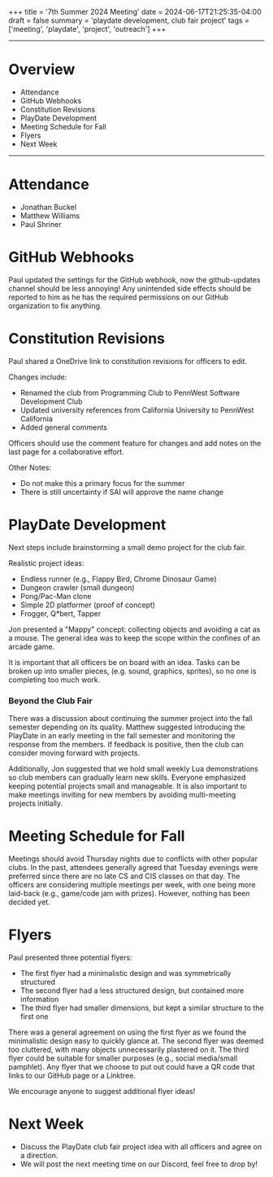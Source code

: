 +++
title = '7th Summer 2024 Meeting'
date = 2024-06-17T21:25:35-04:00
draft = false
summary = 'playdate development, club fair project'
tags = ['meeting', 'playdate', 'project', 'outreach']
+++
***

# Overview

- Attendance
- GitHub Webhooks
- Constitution Revisions
- PlayDate Development
- Meeting Schedule for Fall
- Flyers
- Next Week

***

# Attendance

- Jonathan Buckel
- Matthew Williams
- Paul Shriner

# GitHub Webhooks

Paul updated the settings for the GitHub webhook, now the github-updates channel should be less annoying! Any unintended side effects should be reported to him as he has the required permissions on our GitHub organization to fix anything.

# Constitution Revisions

Paul shared a OneDrive link to constitution revisions for officers to edit.

Changes include:
- Renamed the club from Programming Club to PennWest Software Development Club 
- Updated university references from California University to PennWest California
- Added general comments

Officers should use the comment feature for changes and add notes on the last page for a collaborative effort.

Other Notes: 
- Do not make this a primary focus for the summer
- There is still uncertainty if SAI will approve the name change

# PlayDate Development

Next steps include brainstorming a small demo project for the club fair.

Realistic project ideas:
- Endless runner (e.g., Flappy Bird, Chrome Dinosaur Game)
- Dungeon crawler (small dungeon)
- Pong/Pac-Man clone
- Simple 2D platformer (proof of concept)
- Frogger, Q*bert, Tapper

Jon presented a "Mappy" concept: collecting objects and avoiding a cat as a mouse. The general idea was to keep the scope within the confines of an arcade game.

It is important that all officers be on board with an idea. Tasks can be broken up into smaller pieces, (e.g. sound, graphics, sprites), so no one is completing too much work.


### Beyond the Club Fair

There was a discussion about continuing the summer project into the fall semester depending on its quality. Matthew suggested introducing the PlayDate in an early meeting in the fall semester and monitoring the response from the members. If feedback is positive, then the club can consider moving forward with projects.

Additionally, Jon suggested that we hold small weekly Lua demonstrations so club members can gradually learn new skills. Everyone emphasized keeping potential projects small and manageable. It is also important to make meetings inviting for new members by avoiding multi-meeting projects initially.

# Meeting Schedule for Fall

Meetings should avoid Thursday nights due to conflicts with other popular clubs. In the past, attendees generally agreed that Tuesday evenings were preferred since there are no late CS and CIS classes on that day. The officers are considering multiple meetings per week, with one being more laid-back (e.g., game/code jam with prizes). However, nothing has been decided yet.

# Flyers

Paul presented three potential flyers:
- The first flyer had a minimalistic design and was symmetrically structured 
- The second flyer had a less structured design, but contained more information
- The third flyer had smaller dimensions, but kept a similar structure to the first one 

There was a general agreement on using the first flyer as we found the minimalistic design easy to quickly glance at. The second flyer was deemed too cluttered, with many objects unnecessarily plastered on it. The third flyer could be suitable for smaller purposes (e.g., social media/small pamphlet). Any flyer that we choose to put out could have a QR code that links to our GitHub page or a Linktree.  

We encourage anyone to suggest additional flyer ideas!

# Next Week

- Discuss the PlayDate club fair project idea with all officers and agree on a direction.
- We will post the next meeting time on our Discord, feel free to drop by!